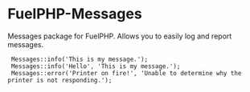 FuelPHP-Messages
================

Messages package for FuelPHP. Allows you to easily log and report messages.

     Messages::info('This is my message.');
     Messages::info('Hello', 'This is my message.');     
     Messages::error('Printer on fire!', 'Unable to determine why the printer is not responding.');
     